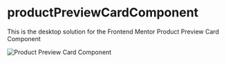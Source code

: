# productPreviewCardComponent
This is the desktop solution for the Frontend Mentor Product Preview Card Component

![Product Preview Card Component](https://github.com/cdanderson76/productPreviewCardComponent/assets/138369806/3f1d5a20-6540-4ac3-813b-024ed1fabeba)
